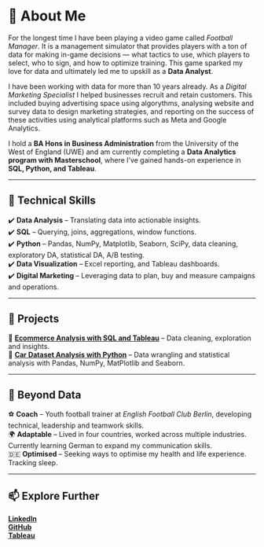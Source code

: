 # 👋 **About Me**  

For the longest time I have been playing a video game called *Football Manager*. It is a management simulator that provides players with a ton of data for making in-game decisions — what tactics to use, which players to select, who to sign, and how to optimize training. This game sparked my love for data and ultimately led me to upskill as a **Data Analyst**.

I have been working with data for more than 10 years already. As a *Digital Marketing Specialist* I helped businesses recruit and retain customers. This included buying advertising space using algorythms, analysing website and survey data to design marketing strategies, and reporting on the success of these activities using analytical platforms such as Meta and Google Analytics.

I hold a **BA Hons in Business Administration** from the University of the West of England (UWE) and am currently completing a **Data Analytics program with Masterschool**, where I’ve gained hands-on experience in **SQL, Python, and Tableau**.  


---

## 🚀 **Technical Skills**  
✔️ **Data Analysis** – Translating data into actionable insights.  
✔️ **SQL** – Querying, joins, aggregations, window functions.  
✔️ **Python** – Pandas, NumPy, Matplotlib, Seaborn, SciPy, data cleaning, exploratory DA, statistical DA, A/B testing.  
✔️ **Data Visualization** – Excel reporting, and Tableau dashboards.  
✔️ **Digital Marketing** – Leveraging data to plan, buy and measure campaigns and operations.


---

## 📌 **Projects**  
🔹 **[Ecommerce Analysis with SQL and Tableau](https://github.com/DanMontHell/SQL-Masterschool-Project)** – Data cleaning, exploration and insights.  
🔹 **[Car Dataset Analysis with Python](your-project-link)** – Data wrangling and statistical analysis with Pandas, NumPy, MatPlotlib and Seaborn.  


---

## 🎯 **Beyond Data**  
⚽ **Coach** – Youth football trainer at *English Football Club Berlin*, developing technical, leadership and teamwork skills.  
🌍 **Adaptable** – Lived in four countries, worked across multiple industries. Currently learning German to expand my communication skills.  
🇩🇪 **Optimised** – Seeking ways to optimise my health and life experience. Tracking sleep.


---

## 📫 **Explore Further**  

**[LinkedIn](https://www.linkedin.com/in/danhellmuth/)**  
**[GitHub](https://github.com/DanMontHell)**  
**[Tableau](https://public.tableau.com/app/profile/daniel.montreal.hellmuth/vizzes)**
